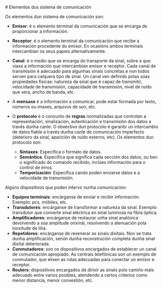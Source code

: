 # Elementos dus sistema de comunicación

Os elementos dun sistema de comunicación son:

- **Emisor**: é o elemento terminal da comunicación que se encarga de proporcionar a información. 
- **Receptor**: é o elemento terminal da comunicación que recibe a información procedente do emisor. En ocasións ambos terminais intercambian os seus papeis alternativamente. 

- **Canal**: é o medio que se encarga do transporte da sinal, sobre a que viaxa a información que intercambian emisor e receptor. Cada canal de transmisión é adecuado para algunhas sinais concretas e non todos serven para calquera tipo de sinal. Un canal ven definido polas súas propiedades físicas: natureza da sinal que é capaz de transmitir, velocidade de transmisión, capacidade de transmisión, nivel de ruído que xera, ancho de banda, etc.

- A **mensaxe** é a información a comunicar, pode estar formada por texto, números ou imaxes, arquivos de son, etc.
- O **protocolo** é o conxunto de **regras** normalizadas que controlan a representación, sinalización, autenticación e transmisión dos datos a través dunha canle. O obxectivo dun protocolo é garantir un intercambio de datos fiable a través dunha canle de comunicación imperfecto (deterioro da sinal, aparición de ruído externo, etc). Os elementos dun protocolo son:
  - **Sintaxes**: Especifica o formato de datos.
  - **Semántica**: Especifica que significa cada sección dos datos, ou ben o significado do comando recibido, inclúes información para o control de erros.
  - **Temporización**: Especifica cando poden enviarse datos e a velocidade de transmisión.

Algúns dispositivos que poden intervir nunha comunicación:

- **Equipos terminais**: encárganse de enviar e recibir información. Exemplo: pcs, móbiles, etc.
- **Transdutores**: encárganse de transformar a natureza da sinal. Exemplo: transdutor que converte sinal eléctrica en sinal luminosa na fibra óptica. 
- **Amplificadores**: encárganse de restaurar unha sinal analóxica devolvendo a súa amplitude orixinal, resolvendo a atenuación pola lonxitude de liña.
- **Repetidores**: encárganse de rexenerar as sinais dixitais. Non se trata dunha amplificación, senón dunha reconstrución completa dunha sinal dixital deteriorada.
- **Conmutadores**: son os dispositivos encargados de establecer un canal de comunicación apropiado. As centrais telefónicas son un exemplo de conmutador, que elixen as rutas adecuadas para conectar un emisor e receptor.
- **Routers**: dispositivos encargados de dirixir as sinais polo camiño máis adecuado entre varios posibles, atendendo a certos criterios como menor distancia, menor conxestión, etc.